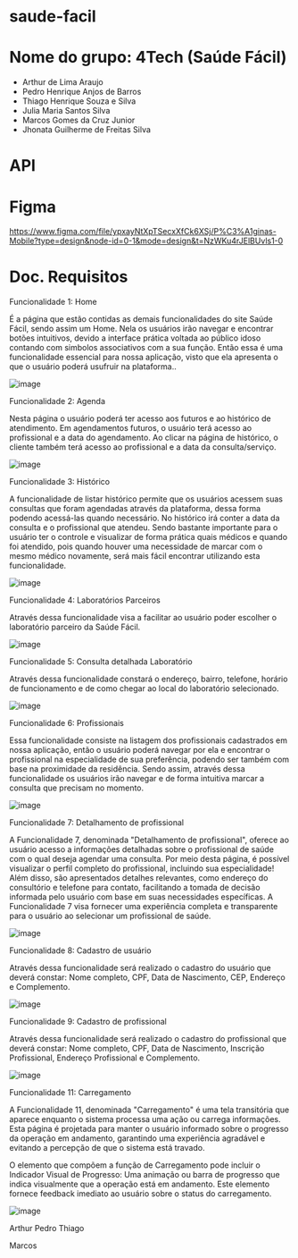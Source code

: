# saude-facil

# Nome do grupo: 4Tech (Saúde Fácil)
- Arthur de Lima Araujo
- Pedro Henrique Anjos de Barros
- Thiago Henrique Souza e Silva
- Julia Maria Santos Silva
- Marcos Gomes da Cruz Junior
- Jhonata Guilherme de Freitas Silva

# API

# Figma

https://www.figma.com/file/ypxayNtXpTSecxXfCk6XSj/P%C3%A1ginas-Mobile?type=design&node-id=0-1&mode=design&t=NzWKu4rJElBUvls1-0

# Doc. Requisitos

Funcionalidade 1: Home

É a página que estão contidas as demais funcionalidades do site Saúde Fácil, sendo assim um Home. Nela os usuários irão navegar e encontrar botões intuitivos, devido a interface prática voltada ao público idoso contando com simbolos associativos com a sua função. Então essa é uma funcionalidade essencial para nossa aplicação, visto que ela apresenta o que o usuário poderá usufruir na plataforma..

![image](https://github.com/Arthur-1702/saude-facil/assets/107482250/61277dd6-fc27-4055-876f-2f15d8798945)


Funcionalidade 2: Agenda

Nesta página o usuário poderá ter acesso aos futuros e ao histórico de atendimento. Em agendamentos futuros, o usuário terá acesso ao profissional  e a data do agendamento. 
Ao clicar na página de histórico, o cliente também terá acesso ao profissional e a data da consulta/serviço.

![image](https://github.com/Arthur-1702/saude-facil/assets/162645767/73a7b9cb-71c2-42a1-9e53-4369f27bf97c)


Funcionalidade 3: Histórico 

A funcionalidade de listar histórico permite que os usuários acessem suas consultas que foram agendadas através da plataforma, dessa forma podendo acessá-las quando necessário. No histórico irá conter a data da consulta e o profissional que atendeu. Sendo bastante importante para o usuário ter o controle e visualizar de forma prática quais médicos e quando foi atendido, pois quando houver uma necessidade de marcar com o mesmo médico novamente, será mais fácil encontrar utilizando esta funcionalidade.

![image](https://github.com/Arthur-1702/saude-facil/assets/162645767/38f1ae7c-8694-4a36-89ba-be83d8f5f750)


Funcionalidade 4: Laboratórios Parceiros

Através dessa funcionalidade visa a facilitar ao usuário poder escolher o laboratório parceiro da Saúde Fácil. 

![image](https://github.com/Arthur-1702/saude-facil/assets/162645767/9dbaf3cd-b38c-451f-8708-ad916d8bc21b)


Funcionalidade 5: Consulta detalhada Laboratório

Através dessa funcionalidade constará o endereço, bairro, telefone, horário de funcionamento e de como chegar ao local do laboratório selecionado.

![image](https://github.com/Arthur-1702/saude-facil/assets/162645767/fde0eb77-ad24-4723-94da-363ad1309d47)


Funcionalidade 6: Profissionais

Essa funcionalidade consiste na listagem dos profissionais cadastrados em nossa aplicação, então o usuário poderá navegar por ela e encontrar o profissional na especialidade de sua preferência, podendo ser também com base na proximidade da residência. Sendo assim, através dessa funcionalidade os usuários irão navegar e de forma intuitiva marcar a consulta que precisam no momento. 

![image](https://github.com/Arthur-1702/saude-facil/assets/162645767/c0c6c335-97e5-4211-94be-080ddc6fa3c4)

Funcionalidade 7: Detalhamento de profissional

A Funcionalidade 7, denominada "Detalhamento de profissional", oferece ao usuário acesso a informações detalhadas sobre o profissional de saúde com o qual deseja agendar uma consulta. Por meio desta página, é possível visualizar o perfil completo do profissional, incluindo sua especialidade! Além disso, são apresentados detalhes relevantes, como endereço do consultório e telefone para contato, facilitando a tomada de decisão informada pelo usuário com base em suas necessidades específicas. A Funcionalidade 7 visa fornecer uma experiência completa e transparente para o usuário ao selecionar um profissional de saúde.

![image](https://github.com/Arthur-1702/saude-facil/assets/162645767/9f7ea95c-ae26-4e28-b428-350169f09c1b) 

Funcionalidade 8: Cadastro de usuário

Através dessa funcionalidade será realizado o cadastro do usuário que deverá constar: Nome completo, CPF, Data de Nascimento, CEP, Endereço e Complemento.

![image](https://github.com/Arthur-1702/saude-facil/assets/162645767/a7f58345-ad5a-4ba0-b5a8-0b0d6c644004)


Funcionalidade 9: Cadastro de profissional

Através dessa funcionalidade será realizado o cadastro do profissional que deverá constar: Nome completo, CPF, Data de Nascimento, Inscrição Profissional, Endereço Profissional e Complemento.

![image](https://github.com/Arthur-1702/saude-facil/assets/162645767/97c0a2a2-6346-471a-814b-30ebb86038d5)


Funcionalidade 11: Carregamento

A Funcionalidade 11, denominada "Carregamento" é uma tela transitória que aparece enquanto o sistema processa uma ação ou carrega informações. Esta página é projetada para manter o usuário informado sobre o progresso da operação em andamento, garantindo uma experiência agradável e evitando a percepção de que o sistema está travado.

O elemento que compõem a função de Carregamento pode incluir o Indicador Visual de Progresso: Uma animação ou barra de progresso que indica visualmente que a operação está em andamento. Este elemento fornece feedback imediato ao usuário sobre o status do carregamento.

![image](https://github.com/Arthur-1702/saude-facil/assets/162645767/0e43d09c-ef57-4c2f-a7f3-138313e44794)



Arthur
Pedro
Thiago



Marcos